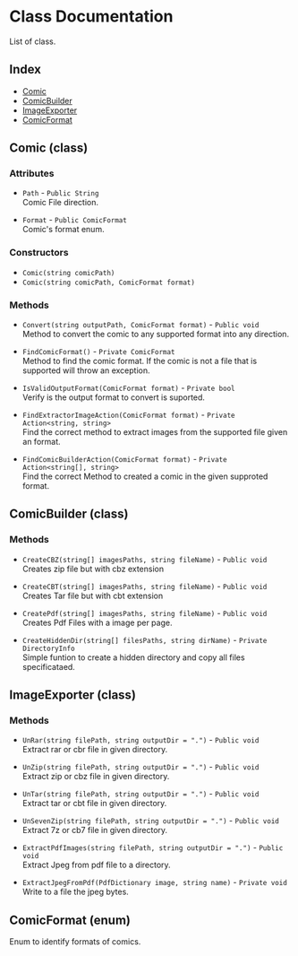 # Class Documentation

List of class.

## Index

* [Comic](#comic-class)
* [ComicBuilder](#comicbuilder-class)
* [ImageExporter](#imageexporter-class)
* [ComicFormat](#comicformat-enum)

## Comic (class)

### Attributes

* `Path` - `Public String` <br/>
  Comic File direction.

* `Format` - `Public ComicFormat` <br/>
  Comic's format enum.

### Constructors

* `Comic(string comicPath)`
* `Comic(string comicPath, ComicFormat format)`

### Methods

* `Convert(string outputPath, ComicFormat format)` - `Public void` <br/>
  Method to convert the comic to any supported format into any direction.

* `FindComicFormat()` - `Private ComicFormat` <br/>
  Method to find the comic format. If the comic is not a file that is supported will throw an exception.

* `IsValidOutputFormat(ComicFormat format)` - `Private bool` <br/>
  Verify is the output format to convert is suported.

* `FindExtractorImageAction(ComicFormat format)` - `Private Action<string, string>` <br/>
  Find the correct method to extract images from the supported file given an format.

* `FindComicBuilderAction(ComicFormat format)` - `Private Action<string[], string>` <br/>
  Find the correct Method to created a comic in the given supproted format.

## ComicBuilder (class)

### Methods

* `CreateCBZ(string[] imagesPaths, string fileName)` - `Public void` <br/>
  Creates zip file but with cbz extension

* `CreateCBT(string[] imagesPaths, string fileName)` - `Public void` <br/>
  Creates Tar file but with cbt extension

* `CreatePdf(string[] imagesPaths, string fileName)` - `Public void` <br/>
  Creates Pdf Files with a image per page.

* `CreateHiddenDir(string[] filesPaths, string dirName)` - `Private DirectoryInfo` <br>
  Simple funtion to create a hidden directory and copy all files specificataed.

## ImageExporter (class)

### Methods

* `UnRar(string filePath, string outputDir = ".")` - `Public void` <br/>
Extract rar or cbr file in given directory.

* `UnZip(string filePath, string outputDir = ".")` - `Public void` <br/>
Extract zip or cbz file in given directory.

* `UnTar(string filePath, string outputDir = ".")` - `Public void` <br/>
Extract tar or cbt file in given directory.

* `UnSevenZip(string filePath, string outputDir = ".")` - `Public void` <br/>
Extract 7z or cb7 file in given directory.

* `ExtractPdfImages(string filePath, string outputDir = ".")` - `Public void` <br>
Extract Jpeg from pdf file to a directory.

* `ExtractJpegFromPdf(PdfDictionary image, string name)` - `Private void` <br>
Write to a file the jpeg bytes.

## ComicFormat (enum)

Enum to identify formats of comics.
